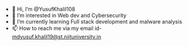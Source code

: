 - 👋 Hi, I’m @YusufKhalil108
- 👀 I’m interested in Web dev and Cybersecurity
- 🌱 I’m currently learning Full stack development and malware analysis
- 📫 How to reach me via my email id- mdyusuf.khalil19@st.niituniversity.in

<!---
YusufKhalil108/YusufKhalil108 is a ✨ special ✨ repository because its `README.md` (this file) appears on your GitHub profile.
You can click the Preview link to take a look at your changes.
--->
